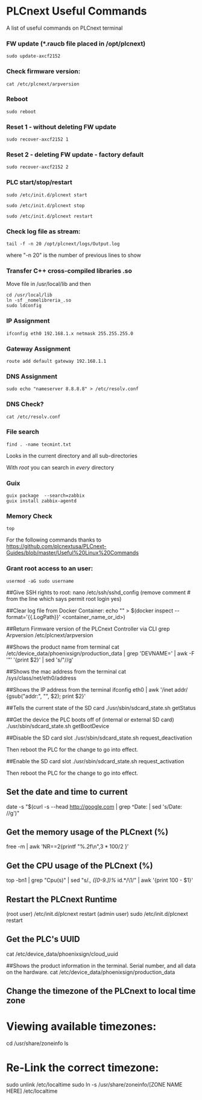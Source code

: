 # __PLCnext Useful Commands__
A list of useful commands on PLCnext terminal



### FW update (*.raucb file placed in /opt/plcnext)
```
sudo update-axcf2152
```

### Check firmware version:
```
cat /etc/plcnext/arpversion
```

### Reboot
```
sudo reboot
```

### Reset 1 - without deleting FW update
```
sudo recover-axcf2152 1      
```

### Reset 2 - deleting FW update - factory default
```
sudo recover-axcf2152 2      
```

### PLC start/stop/restart
```
sudo /etc/init.d/plcnext start
```
```
sudo /etc/init.d/plcnext stop
```
```
sudo /etc/init.d/plcnext restart
```

### Check log file as stream:
```
tail -f -n 20 /opt/plcnext/logs/Output.log
```
where "-n 20" is the number of previous lines to show 

### Transfer C++ cross-compiled libraries .so
Move file in /usr/local/lib and then
```
cd /usr/local/lib
ln -sf _nomelibreria_.so
sudo ldconfig
```

### IP Assignment
```
ifconfig eth0 192.168.1.x netmask 255.255.255.0
```

### Gateway Assignment
```
route add default gateway 192.168.1.1
```

### DNS Assignment
```
sudo echo "nameserver 8.8.8.8" > /etc/resolv.conf
```

### DNS Check?
```
cat /etc/resolv.conf 
```

### File search
```
find . -name tecmint.txt
```
Looks in the current directory and all sub-directories

With _root_ you can search in _every_ directory

### Guix
```
guix package  --search=zabbix
guix install zabbix-agentd
```

### Memory Check
```
top
```


For the following commands thanks to 
https://github.com/plcnextusa/PLCnext-Guides/blob/master/Useful%20Linux%20Commands


### Grant root access to an user:
```
usermod -aG sudo username
```

##Give SSH rights to root:
  nano /etc/ssh/sshd_config   (remove comment # from the line which says permit root login yes)

##Clear log file from Docker Container:
  echo "" > $(docker inspect --format='{{.LogPath}}' <container_name_or_id>)

##Return Firmware version of the PLCnext Controller via CLI
  grep Arpversion /etc/plcnext/arpversion
    
##Shows the product name from terminal
  cat /etc/device_data/phoenixsign/production_data | grep 'DEVNAME=' | awk -F '\"' '{print $2}' | sed 's/\"//g'

##Shows the mac address from the terminal
  cat /sys/class/net/eth0/address
  
##Shows the IP address from the terminal
  ifconfig eth0 | awk '/inet addr/ {gsub("addr:", "", $2); print $2}'

##Tells the current state of the SD card
./usr/sbin/sdcard_state.sh getStatus

##Get the device the PLC boots off of (internal or external SD card)
./usr/sbin/sdcard_state.sh getBootDevice

##Disable the SD card slot
./usr/sbin/sdcard_state.sh request_deactivation

Then reboot the PLC for the change to go into effect.

##Enable the SD card slot
./usr/sbin/sdcard_state.sh request_activation

Then reboot the PLC for the change to go into effect.

## Set the date and time to current
date -s "$(curl -s --head http://google.com | grep ^Date: | sed 's/Date: //g')"

## Get the memory usage of the PLCnext (%)
free -m | awk 'NR==2{printf "%.2f\n",$3*100/$2 }’

## Get the CPU usage of the PLCnext (%)
top -bn1 | grep "Cpu(s)" | sed "s/.*, *\([0-9.]*\)%* id.*/\1/" | awk '{print 100 - $1}'

## Restart the PLCnext Runtime
(root user) /etc/init.d/plcnext restart
(admin user) sudo /etc/init.d/plcnext restart

## Get the PLC's UUID
cat /etc/device_data/phoenixsign/cloud_uuid

##Shows the product information in the terminal. Serial number, and all data on the hardware.
cat /etc/device_data/phoenixsign/production_data

## Change the timezone of the PLCnext to local time zone
  # Viewing available timezones:
  cd /usr/share/zoneinfo
  ls

  # Re-Link the correct timezone:
  sudo unlink /etc/localtime 
  sudo ln -s /usr/share/zoneinfo/[ZONE NAME HERE] /etc/localtime


